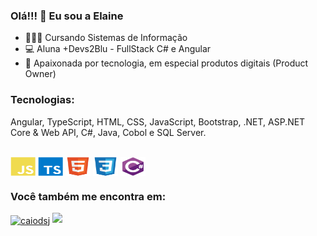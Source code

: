 ### Olá!!! 👋 Eu sou a Elaine

* 👩🏻‍💻 Cursando Sistemas de Informação
* 💻 Aluna +Devs2Blu - FullStack C# e Angular 
* 💌 Apaixonada por tecnologia, em especial produtos digitais (Product Owner)

### Tecnologias:
Angular, TypeScript, HTML, CSS, JavaScript, Bootstrap, .NET, ASP.NET Core & Web API, C#, Java, Cobol e SQL Server.
<div style="display: inline_block"><br>
  <img align="center" alt="Js" height="30" width="40" src="https://raw.githubusercontent.com/devicons/devicon/master/icons/javascript/javascript-plain.svg">
  <img align="center" alt="Ts" height="30" width="40" src="https://raw.githubusercontent.com/devicons/devicon/master/icons/typescript/typescript-plain.svg">
  <img align="center" alt="HTML" height="30" width="40" src="https://raw.githubusercontent.com/devicons/devicon/master/icons/html5/html5-original.svg">
  <img align="center" alt="CSS" height="30" width="40" src="https://raw.githubusercontent.com/devicons/devicon/master/icons/css3/css3-original.svg">
  <img align="center" alt="Csharp" height="30" width="40" src="https://raw.githubusercontent.com/devicons/devicon/master/icons/csharp/csharp-original.svg">
</div>

### Você também me encontra em:
<a href="https://www.linkedin.com/in/elaine-martina-andr%C3%A9/" target="blank"><img align="center" src="https://raw.githubusercontent.com/rahuldkjain/github-profile-readme-generator/master/src/images/icons/Social/linked-in-alt.svg" alt="caiodsj" height="30" width="40" /></a>
<a href = "mailto:elainemartina.a@gmail.com"><img src="https://img.shields.io/badge/-Gmail-%23333?style=for-the-badge&logo=gmail&logoColor=white" target="_blank"></a>

<!--
**elainemartina/elainemartina** is a ✨ _special_ ✨ repository because its `README.md` (this file) appears on your GitHub profile.

Here are some ideas to get you started:




-->
